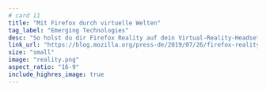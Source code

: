 ```yaml
---
# card 11
title: "Mit Firefox durch virtuelle Welten"
tag_label: "Emerging Technologies"
desc: "So holst du dir Firefox Reality auf dein Virtual-Reality-Headset."
link_url: "https://blog.mozilla.org/press-de/2019/07/26/firefox-reality-erscheint-fuer-oculus-quest/?utm_source=www.mozilla.org&utm_medium=referral&utm_campaign=homepage&utm_content=card"
size: "small"
image: "reality.png"
aspect_ratio: "16-9"
include_highres_image: true
---
```


